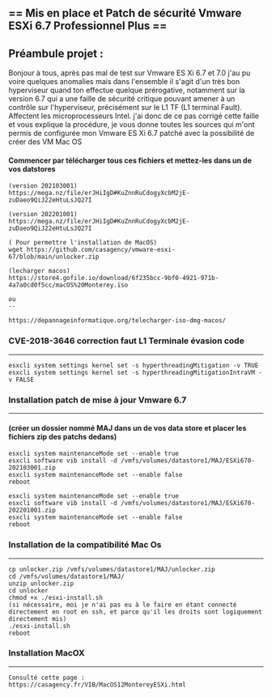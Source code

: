 ## == Mis en place et Patch de sécurité Vmware ESXi 6.7 Professionnel Plus ==
## Préambule projet :
Bonjour à tous, après pas mal de test sur Vmware ES Xi 6.7 et 7.0 j'au pu voire quelques anomalies mais dans l'ensemble il s'agit d'un très bon hyperviseur quand ton effectue quelque prérogative, notamment sur la version 6.7 qui a une faille de sécurité critique pouvant amener à un contrôle sur l'hyperviseur, précisément sur le L1 TF (L1 terminal Fault). Affectent les microprocesseurs Intel. j'ai donc de ce pas corrigé cette faille et vous explique la procédure, je vous donne toutes les sources qui m'ont permis de configurée mon Vmware ES Xi 6.7 patché avec la possibilité de créer des VM Mac OS

#### Commencer par télécharger tous ces fichiers et mettez-les dans un de vos datstores

    (version 202103001)
    https://mega.nz/file/erJHiIgD#KuZnnRuCdogyXcbM2jE-zuDaeo9QiJ22eHtuLsJQ27I

    (version 202201001)
    https://mega.nz/file/erJHiIgD#KuZnnRuCdogyXcbM2jE-zuDaeo9QiJ22eHtuLsJQ27I

    ( Pour permettre l'installation de MacOS)
    wget https://github.com/casagency/vmware-esxi-67/blob/main/unlocker.zip

    (lecharger macos)
    https://store4.gofile.io/download/6f235bcc-9bf0-4921-971b-4a7a0cd0f5cc/macOS%20Monterey.iso
    
    ou
    --
    
    https://depannageinformatique.org/telecharger-iso-dmg-macos/


### CVE-2018-3646 correction faut L1 Terminale évasion code
---------------------------------------------
    esxcli system settings kernel set -s hyperthreadingMitigation -v TRUE
    esxcli system settings kernel set -s hyperthreadingMitigationIntraVM -v FALSE


### Installation patch de mise à jour Vmware 6.7
----------------------------------------------
#### (créer un dossier nommé MAJ dans un de vos data store et placer les fichiers zip des patchs dedans)

    esxcli system maintenanceMode set --enable true
    esxcli software vib install -d /vmfs/volumes/datastore1/MAJ/ESXi670-202103001.zip
    esxcli system maintenanceMode set --enable false
    reboot

    esxcli system maintenanceMode set --enable true
    esxcli software vib install -d /vmfs/volumes/datastore1/MAJ/ESXi670-202201001.zip
    esxcli system maintenanceMode set --enable false
    reboot


### Installation de la compatibilité Mac Os
--------------------------------------
	cp unlocker.zip /vmfs/volumes/datastore1/MAJ/unlocker.zip
	cd /vmfs/volumes/datastore1/MAJ/
	unzip unlocker.zip
	cd unlocker
	chmod +x ./esxi-install.sh 
	(si nécessaire, moi je n'ai pas eu à le faire en étant connecté directement en root en ssh, et parce qu'il les droits sont logiquement directement mis)
	./esxi-install.sh
	reboot


### Installation MacOX
-----------------------
	Consulté cette page :
	https://casagency.fr/VIB/MacOS12MontereyESXi.html
